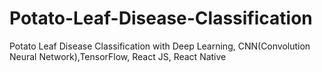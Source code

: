 # Potato-Leaf-Disease-Classification
Potato Leaf Disease Classification with Deep Learning, CNN(Convolution Neural Network),TensorFlow, React JS, React Native
